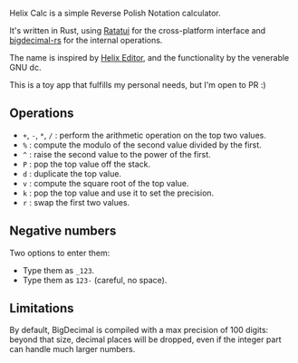 Helix Calc is a simple Reverse Polish Notation calculator.

It's written in Rust, using [Ratatui](https://ratatui.rs) for the
cross-platform interface and [bigdecimal-rs](https://github.com/akubera/bigdecimal-rs)
for the internal operations.

The name is inspired by [Helix Editor](https://helix-editor.com/), and the
functionality by the venerable GNU dc.

This is a toy app that fulfills my personal needs, but I'm open to PR :)

## Operations

- `+`, `-`, `*`, `/` : perform the arithmetic operation on the top two values.
- `%` : compute the modulo of the second value divided by the first.
- `^` : raise the second value to the power of the first.
- `P` : pop the top value off the stack.
- `d` : duplicate the top value.
- `v` : compute the square root of the top value.
- `k` : pop the top value and use it to set the precision.
- `r` : swap the first two values.

## Negative numbers

Two options to enter them:

- Type them as `_123`.
- Type them as `123-` (careful, no space).

## Limitations

By default, BigDecimal is compiled with a max precision of 100 digits: beyond
that size, decimal places will be dropped, even if the integer part can handle
much larger numbers.
